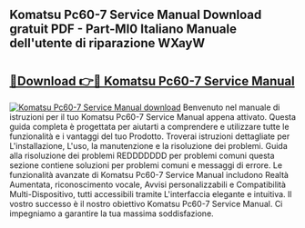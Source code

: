 ## Komatsu Pc60-7 Service Manual Download gratuit PDF - Part-MI0 Italiano Manuale dell'utente di riparazione WXayW

# <h2><a href="http://dff3mi.blite.top/?on=Komatsu+Pc60-7+Service+Manual">🔗Download 👉🔴 Komatsu Pc60-7 Service Manual</a></h2>

[![Komatsu Pc60-7 Service Manual download](https://i.imgur.com/lujVjoI.png)](http://dff3mi.blite.top/?on=Komatsu+Pc60-7+Service+Manual)
Benvenuto nel manuale di istruzioni per il tuo Komatsu Pc60-7 Service Manual appena attivato. Questa guida completa è progettata per aiutarti a comprendere e utilizzare tutte le funzionalità e i vantaggi del tuo Prodotto. Troverai istruzioni dettagliate per L'installazione, L'uso, la manutenzione e la risoluzione dei problemi. Guida alla risoluzione dei problemi REDDDDDDD per problemi comuni questa sezione contiene soluzioni per problemi comuni e messaggi di errore. Le funzionalità avanzate di Komatsu Pc60-7 Service Manual includono Realtà Aumentata, riconoscimento vocale, Avvisi personalizzabili e Compatibilità Multi-Dispositivo, tutti accessibili tramite L'interfaccia elegante e intuitiva. Il vostro successo è il nostro obiettivo Komatsu Pc60-7 Service Manual. Ci impegniamo a garantire la tua massima soddisfazione.
